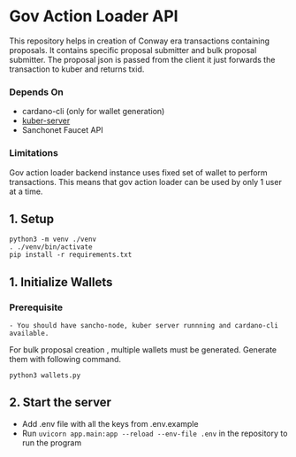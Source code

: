 Gov Action Loader API
===================

This repository helps in creation of  Conway era transactions containing proposals. It contains specific proposal submitter and bulk proposal submitter. The proposal json is passed from the client it just forwards the transaction to kuber and returns txid.

### Depends On
- cardano-cli (only for wallet generation)
- [kuber-server](https://github.com/dquadrant/kuber)
- Sanchonet Faucet API

### Limitations
Gov action loader backend instance uses fixed set of wallet to perform transactions. This means that gov action loader can be used by only 1 user at a time. 


## 1. Setup 

```
python3 -m venv ./venv
. ./venv/bin/activate
pip install -r requirements.txt
```

## 1. Initialize Wallets

### Prerequisite 
    - You should have sancho-node, kuber server runnning and cardano-cli available.

For bulk proposal creation , multiple wallets must be generated. Generate them with following command.

```
python3 wallets.py
```

## 2. Start the server

- Add .env file with all the keys from .env.example
- Run `uvicorn app.main:app --reload --env-file .env` in the repository to run the program